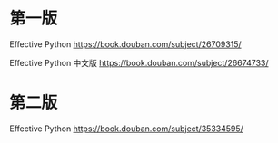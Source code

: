
# 第一版

Effective Python https://book.douban.com/subject/26709315/

Effective Python 中文版 https://book.douban.com/subject/26674733/

# 第二版

Effective Python https://book.douban.com/subject/35334595/
